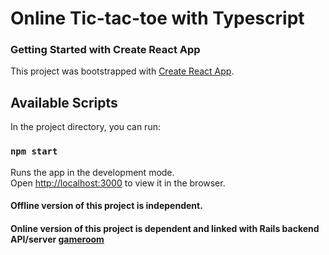 # Online Tic-tac-toe with Typescript

### Getting Started with Create React App

This project was bootstrapped with [Create React App](https://github.com/facebook/create-react-app).

## Available Scripts

In the project directory, you can run:

### `npm start`

Runs the app in the development mode.\
Open [http://localhost:3000](http://localhost:3000) to view it in the browser.

#### Offline version of this project is independent.

#### Online version of this project is dependent and linked with Rails backend API/server [gameroom](https://github.com/nibab-boo/gameroom)
